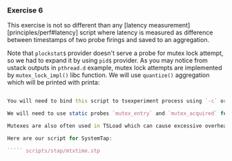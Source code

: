 ### Exercise 6

This exercise is not so different than any [latency measurement][principles/perf#latency] script where latency is measured as difference between timestamps of two probe firings and saved to an aggregation. 

Note that `plockstat$` provider doesn't serve a probe for mutex lock attempt, so we had to expand it by using `pid$` provider. As you may notice from ustack outputs in `pthread.d` example, mutex lock attempts are implemented by `mutex_lock_impl()` libc function. We will use `quantize()` aggregation which will be printed with printa:

````` scripts/dtrace/mtxtime.d

You will need to bind this script to tsexperiment process using `-c` or `-p` option.

We will need to use static probes `mutex_entry` and `mutex_acquired` for a SystemTap version of that script. However, we will need to be careful while working with userspace backtraces. First of all, we should use `-d` option to provide path to SystemTap for resolving symbols or `--ldd` to make it scan library dependencies of traced binary and automatically add them (when some of them are missing, `stap` utility will provide a hint with full paths).

Mutexes are also often used in TSLoad which can cause excessive overheads when we try to trace them, especially when we will use `ubacktrace()` function. You can use `STP_NO_OVERLOAD` macro definition (which can be passed to `stap` with `-D` option) to prevent stap from failing when overheads are big, or you can reduce overheads. In our case we will limit amount of traced callers by using `ucallers()` function which accepts depth of backtrace as a first argument like `ustack()` function from backtrace and only collects addresses without resolving them to symbols. We will defer symbol resolving to an aggregation printing.

Here are our script for SystemTap:

````` scripts/stap/mtxtime.stp
